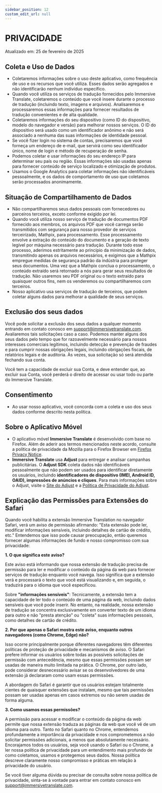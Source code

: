 ```yaml
---
sidebar_position: 12
custom_edit_url: null
---
```


# PRIVACIDADE

Atualizado em: 25 de fevereiro de 2025

## Coleta e Uso de Dados

- Coletaremos informações sobre o uso deste aplicativo, como frequência de uso e os recursos que você utiliza. Esses dados serão agregados e não identificarão nenhum indivíduo específico.
- Quando você utiliza os serviços de tradução fornecidos pelo Immersive Translate, coletaremos o conteúdo que você insere durante o processo de tradução (incluindo texto, imagens e arquivos). Analisaremos e processaremos essas informações para fornecer resultados de tradução convenientes e de alta qualidade.
- Coletaremos informações do seu dispositivo (como ID do dispositivo, modelo do navegador e versão) para melhorar nossos serviços. O ID do dispositivo será usado como um identificador anônimo e não será associado a nenhuma das suas informações de identidade pessoal.
- Se você fizer login no sistema de contas, precisaremos que você forneça um endereço de e-mail, que servirá como seu identificador único, nome de login e método de recuperação de senha.
- Podemos coletar e usar informações do seu endereço IP para determinar seu país ou região. Essas informações são usadas apenas para fornecer conteúdo de serviço localizado e otimização de produtos.
- Usamos o Google Analytics para coletar informações não identificáveis pessoalmente, e os dados de comportamento de uso que coletamos serão processados anonimamente.

## Situação de Compartilhamento de Dados

- Não compartilharemos seus dados pessoais com fornecedores ou parceiros terceiros, exceto conforme exigido por lei.
- Quando você utiliza nosso serviço de tradução de documentos PDF fornecido aos membros, os arquivos PDF que você carrega serão transmitidos com segurança para nosso provedor de serviços terceirizado, Mathpix, para processamento. Esse processamento envolve a extração do conteúdo do documento e a geração de texto legível por máquina necessário para tradução. Durante todo esse processo, aderimos estritamente ao princípio da minimização de dados, transmitindo apenas os arquivos necessários, e exigimos que a Mathpix empregue medidas de segurança padrão da indústria para proteger seus documentos. Uma vez que a Mathpix conclua o processamento, o conteúdo extraído será retornado a nós para gerar seus resultados de tradução. Não usaremos seu PDF original ou o texto extraído para quaisquer outros fins, nem os venderemos ou compartilharemos com terceiros.
- Nosso aplicativo usa serviços de tradução de terceiros, que podem coletar alguns dados para melhorar a qualidade de seus serviços.

## Exclusão dos seus dados

Você pode solicitar a exclusão dos seus dados a qualquer momento entrando em contato conosco em support@immersivetranslate.com. Avaliaremos tais solicitações caso a caso. Podemos manter alguns dos seus dados pelo tempo que for razoavelmente necessário para nossos interesses comerciais legítimos, incluindo detecção e prevenção de fraudes e para cumprir nossas obrigações legais, incluindo obrigações fiscais, de relatórios legais e de auditoria. Às vezes, sua solicitação só será atendida fechando sua conta.

Você tem a capacidade de excluir sua Conta, e deve entender que, ao excluir sua Conta, você perderá o direito de acessar ou usar todo ou parte do Immersive Translate.

## Consentimento

- Ao usar nosso aplicativo, você concorda com a coleta e uso dos seus dados conforme descrito nesta política.

## Sobre o Aplicativo Móvel

- O aplicativo móvel **Immersive Translate** é desenvolvido com base no Firefox. Além de aderir aos termos mencionados neste acordo, consulte a política de privacidade da Mozilla para o Firefox Browser em [Firefox Privacy Notice](https://www.mozilla.org/privacy/firefox/).
- **Immersive Translate** usa **Adjust** para entregar e analisar campanhas publicitárias. O **Adjust SDK** coleta dados não identificáveis pessoalmente que não podem ser usados para identificar diretamente os usuários, incluindo **identificadores de dispositivo (IMEI, Android ID, OAID), impressões de anúncios e cliques**. Para mais informações sobre o Adjust, visite o [Site do Adjust](https://www.adjust.com/) e a [Política de Privacidade do Adjust](https://www.adjust.com/terms/privacy-policy/).

## Explicação das Permissões para Extensões do Safari

Quando você habilita a extensão Immersive Translation no navegador Safari, verá um aviso de permissão afirmando: "Esta extensão pode ler, modificar informações sensíveis, incluindo detalhes de cartão de crédito, etc." Entendemos que isso pode causar preocupação, então queremos fornecer algumas informações de fundo e nosso compromisso com sua privacidade:

**1. O que significa este aviso?**

Este aviso está informando que nossa extensão de tradução precisa de permissão para ler e modificar o conteúdo da página da web para fornecer serviços de tradução enquanto você navega. Isso significa que a extensão verá e processará o texto que você está visualizando e, em seguida, o traduzirá para o idioma que você especificou.

Sobre **"informações sensíveis"**: Tecnicamente, a extensão tem a capacidade de ler todo o conteúdo de uma página da web, incluindo dados sensíveis que você pode inserir. No entanto, na realidade, nossa extensão de tradução se concentra exclusivamente em converter texto de um idioma para outro e não "presta atenção" ou "coleta" suas informações pessoais, como detalhes de cartão de crédito.

**2. Por que apenas o Safari mostra este aviso, enquanto outros navegadores (como Chrome, Edge) não?**

Isso ocorre principalmente porque diferentes navegadores têm diferentes políticas de proteção de privacidade e mecanismos de aviso. O Safari prefere informar os usuários sobre todas as possíveis solicitações de permissão com antecedência, mesmo que essas permissões possam ser usadas de maneira muito limitada na prática. O Chrome, por outro lado, pode considerar desnecessário avisar se os desenvolvedores de uma extensão já declararam como usam essas permissões.

A abordagem do Safari é garantir que os usuários estejam totalmente cientes de quaisquer extensões que instalam, mesmo que tais permissões possam ser usadas apenas em casos extremos ou não serem usadas de forma alguma.

**3. Como usamos essas permissões?**

A permissão para acessar e modificar o conteúdo da página da web permite que nossa extensão traduza as páginas da web que você vê de um idioma para outro. Tanto no Safari quanto no Chrome, entendemos profundamente a importância da privacidade e nos comprometemos a não solicitar permissões adicionais, a menos que absolutamente necessário. Encorajamos todos os usuários, seja você usando o Safari ou o Chrome, a ler nossa política de privacidade para um entendimento mais profundo de como coletamos, usamos e protegemos seus dados. Nossa política descreve claramente nosso compromisso e práticas em relação à privacidade do usuário.

Se você tiver alguma dúvida ou precisar de consulta sobre nossa política de privacidade, sinta-se à vontade para entrar em contato conosco em support@immersivetranslate.com.